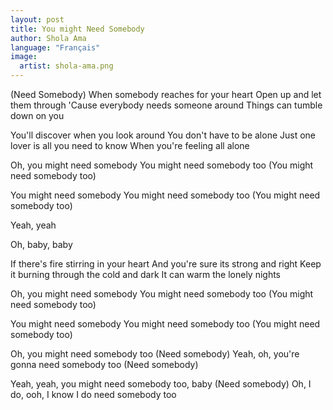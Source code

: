 ```yaml
---
layout: post
title: You might Need Somebody
author: Shola Ama
language: "Français"
image:
  artist: shola-ama.png
---
```

(Need Somebody)
When somebody reaches for your heart
Open up and let them through
'Cause everybody needs someone around
Things can tumble down on you

You'll discover when you look around
You don't have to be alone
Just one lover is all you need to know
When you're feeling all alone

Oh, you might need somebody
You might need somebody too
(You might need somebody too)

You might need somebody
You might need somebody too
(You might need somebody too)

Yeah, yeah


Oh, baby, baby

If there's fire stirring in your heart
And you're sure its strong and right
Keep it burning through the cold and dark
It can warm the lonely nights

Oh, you might need somebody
You might need somebody too
(You might need somebody too)

You might need somebody
You might need somebody too
(You might need somebody too)

Oh, you might need somebody too
(Need somebody)
Yeah, oh, you're gonna need somebody too
(Need somebody)

Yeah, yeah, you might need somebody too, baby
(Need somebody)
Oh, I do, ooh, I know I do need somebody too 
